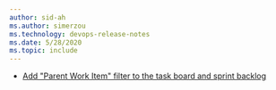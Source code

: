 ```yaml
---
author: sid-ah
ms.author: simerzou
ms.technology: devops-release-notes
ms.date: 5/28/2020
ms.topic: include
---
```

    
- [Add "Parent Work Item" filter to the task board and sprint backlog](#add-"parent-work-item"-filter-to-the-task-board-and-sprint-backlog)
